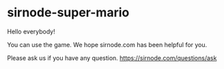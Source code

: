 # sirnode-super-mario

Hello everybody!

You can use the game. We hope sirnode.com has been helpful for you.

Please ask us  if you have any question. https://sirnode.com/questions/ask
